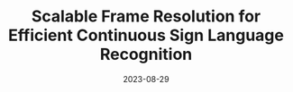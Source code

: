 ---
# Documentation: https://wowchemy.com/docs/managing-content/

title: 'Scalable Frame Resolution for Efficient Continuous Sign Language Recognition'
subtitle: ''
summary: ''
authors:
- Lianyu Hu 
- Liqing Gao
- Zekang Liu
- Wei Feng
author_notes:
- "First Author"
tags: []
categories: []
date: '2023-08-29'
lastmod: 2022-08-29T19:11:29+08:00
featured: false
draft: false

# Featured image
# To use, add an image named `featured.jpg/png` to your page's folder.
# Focal points: Smart, Center, TopLeft, Top, TopRight, Left, Right, BottomLeft, Bottom, BottomRight.
image:
  caption: ''
  focal_point: ''
  preview_only: false
url_pdf: https://www.sciencedirect.com/science/article/pii/S0031320323006015
# url_code: https://github.com/hulianyuyy/AdaBrowse

# Projects (optional).
#   Associate this post with one or more of your projects.
#   Simply enter your project's folder or file name without extension.
#   E.g. `projects = ["internal-project"]` references `content/project/deep-learning/index.md`.
#   Otherwise, set `projects = []`.
projects: []
publishDate: '2022-08-29T11:11:27.901116Z'
publication_types:
- '1'
abstract: ''
publication: '*Pattern Recognition*'
---